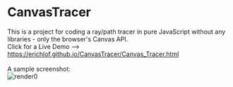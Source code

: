 # CanvasTracer
This is a project for coding a ray/path tracer in pure JavaScript without any libraries - only the browser's Canvas API.
<br>
Click for a Live Demo --> https://erichlof.github.io/CanvasTracer/Canvas_Tracer.html
<br>
<br>
A sample screenshot:
<br>
![render0](https://user-images.githubusercontent.com/3434843/194464740-ffadf341-6b38-4af5-98c8-c9cef190a6ee.png)
